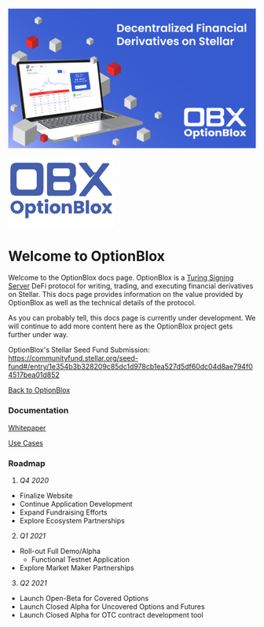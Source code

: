 ![header](./static/logo/overview.png)

[<img src = "./static/logo/obx.png">](https://www.optionblox.com/)
# Welcome to OptionBlox

Welcome to the OptionBlox docs page. OptionBlox is a [Turing Signing Server](https://tss.stellar.org/) DeFi protocol for writing, trading, and executing financial derivatives on Stellar. This docs page provides information on the value provided by OptionBlox as well as the technical details of the protocol. 

As you can probably tell, this docs page is currently under development. We will continue to add more content here as the OptionBlox project gets further under way.

OptionBlox's Stellar Seed Fund Submission: https://communityfund.stellar.org/seed-fund#/entry/1e354b3b328209c85dc1d978cb1ea527d5df60dc04d8ae794f04517bea01d852

[Back to OptionBlox](https://www.optionblox.com/)

### Documentation

[Whitepaper](./Whitepaper.md)

[Use Cases](./UseCases.md)

### Roadmap
 1. *Q4 2020*
   - Finalize Website
   - Continue Application Development
   - Expand Fundraising Efforts
   - Explore Ecosystem Partnerships
 2. *Q1 2021*
   - Roll-out Full Demo/Alpha
     - Functional Testnet Application
   - Explore Market Maker Partnerships
 3. *Q2 2021*
   - Launch Open-Beta for Covered Options
   - Launch Closed Alpha for Uncovered Options and Futures
   - Launch Closed Alpha for OTC contract development tool
   